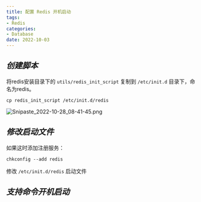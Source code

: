```yaml
---
title: 配置 Redis 开机启动
tags:
- Redis
categories:
- Database
date: 2022-10-03
---
```


## ***创建脚本***

将redis安装目录下的 `utils/redis_init_script` 复制到 `/etc/init.d` 目录下，命名为redis。

```shell
cp redis_init_script /etc/init.d/redis
```

![Snipaste_2022-10-28_08-41-45.png](https://s2.loli.net/2022/11/05/NGZdfJFkveYzjuT.png)

## ***修改启动文件***

如果这时添加注册服务：

```shell
chkconfig --add redis
```

修改 `/etc/init.d/redis` 启动文件



## ***支持命令开机启动***



